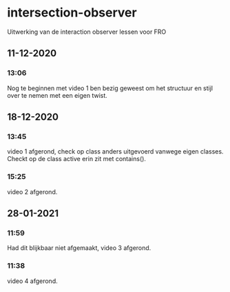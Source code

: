 # intersection-observer

Uitwerking van de interaction observer lessen voor FRO

## 11-12-2020

### 13:06

Nog te beginnen met video 1 ben bezig geweest om het structuur en stijl over te nemen met een eigen twist.

## 18-12-2020

### 13:45

video 1 afgerond, check op class anders uitgevoerd vanwege eigen classes. Checkt op de class active erin zit met contains().

### 15:25

video 2 afgerond.

## 28-01-2021

### 11:59

Had dit blijkbaar niet afgemaakt, video 3 afgerond.

### 11:38

video 4 afgerond.
